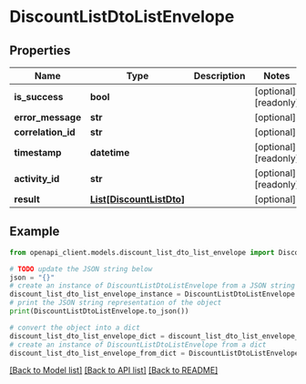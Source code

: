 # DiscountListDtoListEnvelope


## Properties

Name | Type | Description | Notes
------------ | ------------- | ------------- | -------------
**is_success** | **bool** |  | [optional] [readonly] 
**error_message** | **str** |  | [optional] 
**correlation_id** | **str** |  | [optional] 
**timestamp** | **datetime** |  | [optional] [readonly] 
**activity_id** | **str** |  | [optional] [readonly] 
**result** | [**List[DiscountListDto]**](DiscountListDto.md) |  | [optional] 

## Example

```python
from openapi_client.models.discount_list_dto_list_envelope import DiscountListDtoListEnvelope

# TODO update the JSON string below
json = "{}"
# create an instance of DiscountListDtoListEnvelope from a JSON string
discount_list_dto_list_envelope_instance = DiscountListDtoListEnvelope.from_json(json)
# print the JSON string representation of the object
print(DiscountListDtoListEnvelope.to_json())

# convert the object into a dict
discount_list_dto_list_envelope_dict = discount_list_dto_list_envelope_instance.to_dict()
# create an instance of DiscountListDtoListEnvelope from a dict
discount_list_dto_list_envelope_from_dict = DiscountListDtoListEnvelope.from_dict(discount_list_dto_list_envelope_dict)
```
[[Back to Model list]](../README.md#documentation-for-models) [[Back to API list]](../README.md#documentation-for-api-endpoints) [[Back to README]](../README.md)



